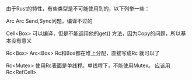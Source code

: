 由于Rust的特性，有些类型是不可能使用到的，以下列举一些：

Arc<Cell>
Arc<RefCell>
Send,Sync问题，编译不过的

Cell<Box<T>>
可以编译，但是不能调用他的get() 方法，因为Copy的问题，所以基本没有意义

Rc<Box<T>>
Arc<Box<T>>
Rc和Box都在堆上分配，直接写成Rc<T> 就可以了

Rc<Mutex<T>>
使用Rc表面是单线程。单线程下，不能使用Mutex。
应该用Rc<RefCell<T>>


